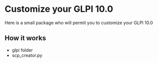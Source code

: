 # Customize your GLPI 10.0

Here is a small package who will permit you to customize your GLPI 10.0

## How it works

* glpi folder
* scp_creator.py
